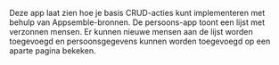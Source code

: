 Deze app laat zien hoe je basis CRUD-acties kunt implementeren met behulp van Appsemble-bronnen. De
persoons-app toont een lijst met verzonnen mensen. Er kunnen nieuwe mensen aan de lijst worden
toegevoegd en persoonsgegevens kunnen worden toegevoegd op een aparte pagina bekeken.
